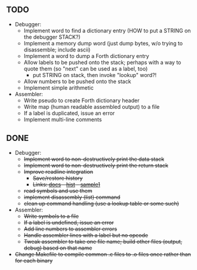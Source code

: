 ## TODO ##

* Debugger:
  * Implement word to find a dictionary entry (HOW to put a STRING on the debugger STACK?)
  * Implement a memory dump word (just dump bytes, w/o trying to disassemble; include ascii)
  * Implement a word to dump a Forth dictionary entry
  * Allow labels to be pushed onto the stack; perhaps with a way to quote them (so "next" can be used as a label, too)
    * put STRING on stack, then invoke "lookup" word?!
  * Allow numbers to be pushed onto the stack
  * Implement simple arithmetic
* Assembler:
  * Write pseudo to create Forth dictionary header
  * Write map (human readable assembled output) to a file
  * If a label is duplicated, issue an error
  * Implement multi-line comments


## DONE ##

* Debugger:
  * ~~Implement word to non-destructively print the data stack~~
  * ~~Implement word to non-destructively print the return stack~~
  * ~~Improve readline integration~~
    * ~~Save/restore history~~
    * ~~Links: [docs](http://www.delorie.com/gnu/docs/readline/rlman_23.html) - [hist](https://tiswww.cwru.edu/php/chet/readline/history.html#SEC10) - [sample1](https://eli.thegreenplace.net/2016/basics-of-using-the-readline-library/)~~
  * ~~read symbols and use them~~
  * ~~implement disassembly (list) command~~
  * ~~clean up command handling (use a lookup table or some such)~~
* Assembler:
  * ~~Write symbols to a file~~
  * ~~If a label is undefined, issue an error~~
  * ~~Add line numbers to assembler errors~~
  * ~~Handle assembler lines with a label but no opcode~~
  * ~~Tweak assembler to take one file name; build other files (output, debug) based on that name~~
* ~~Change Makefile to compile common .c files to .o files once rather than for each binary~~

